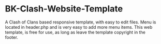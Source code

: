 # BK-Clash-Website-Template
A Clash of Clans based responsive template, with easy to edit files. Menu is located in header.php and is very easy to add more menu items. This web template, is free for use, as long as leave the template copyright in the footer.
